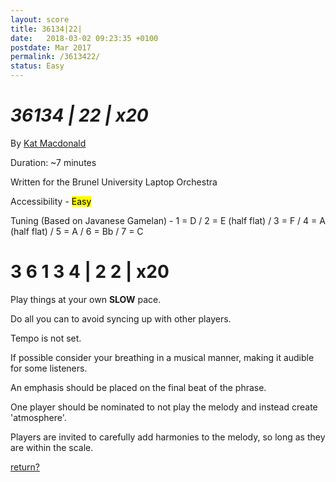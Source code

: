 ```yaml
---
layout: score
title: 36134|22|
date:   2018-03-02 09:23:35 +0100
postdate: Mar 2017
permalink: /3613422/
status: Easy
---
```


<h1><i>36134 | 22 | x20</i></h1>

By [Kat Macdonald][kat]

Duration: ~7 minutes

Written for the Brunel University Laptop Orchestra

Accessibility - <mark>Easy</mark>

Tuning (Based on Javanese Gamelan) - 1 = D / 2 = E (half flat) / 3 = F / 4 = A (half flat) / 5 = A / 6 = Bb / 7 = C

<h1>3 6 1 3 4 | 2 2 | x20</h1>

Play things at your own **SLOW** pace. 

Do all you can to avoid syncing up with other players.

Tempo is not set.

If possible consider your breathing in a musical manner, making it audible for some listeners.

An emphasis should be placed on the final beat of the phrase.

One player should be nominated to not play the melody and instead create 'atmosphere'.

Players are invited to carefully add harmonies to the melody, so long as they are within the scale.

<a href="/scores/">return?</a>

[kat]:https://otherkat.com